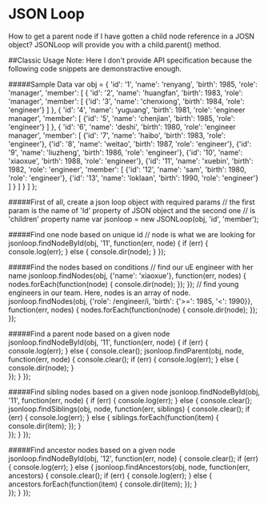 # JSON Loop
How to get a parent node if I have gotten a child node reference in a JOSN object? JSONLoop will provide you with a child.parent() method.


##Classic Usage
Note: Here I don't provide API specification because the following code snippets are demonstractive enough.


#####Sample Data
	var obj = {
	  'id': '1', 'name': 'renyang', 'birth': 1985, 'role': 'manager',
	  'member': [
	    {
	      'id': '2', 'name': 'huangfan', 'birth': 1983, 'role': 'manager',
	      'member': [
	        {'id': '3', 'name': 'chenxiong', 'birth': 1984, 'role': 'engineer'}
	      ]
	    },
	    {
	      'id': '4', 'name': 'yuguang', 'birth': 1981, 'role': 'engineer manager',
	      'member': [
	        {'id': '5', 'name': 'chenjian', 'birth': 1985, 'role': 'engineer'}
	      ]
	    },
	    {
	      'id': '6', 'name': 'deshi', 'birth': 1980, 'role': 'engineer manager',
	      'member': [
	        {'id': '7', 'name': 'haibo', 'birth': 1983, 'role': 'engineer'},
	        {'id': '8', 'name': 'weitao', 'birth': 1987, 'role': 'engineer'},
	        {'id': '9', 'name': 'liuzheng', 'birth': 1986, 'role': 'engineer'},
	        {'id': '10', 'name': 'xiaoxue', 'birth': 1988, 'role': 'engineer'},
	        {'id': '11', 'name': 'xuebin', 'birth': 1982, 'role': 'engineer',
	          'member': [
	            {'id': '12', 'name': 'sam', 'birth': 1980, 'role': 'engineer'},
	            {'id': '13', 'name': 'loklaan', 'birth': 1990, 'role': 'engineer'}
	          ]
	        }
	      ]
	    }
	  ]
	};
	
	
#####First of all, create a json loop object with required params
	// the first param is the name of 'Id' property of JSON object and the second one
	// is 'children' property name
	var jsonloop = new JSONLoop(obj, 'id', 'member');
	
#####Find one node based on unique id
	// node is what we are looking for
	jsonloop.findNodeById(obj, '11', function(err, node) {
	  if (err) {
	    console.log(err);
	  } else {
	    console.dir(node);
	  }
	});
	
#####Find the nodes based on conditions
	// find our uE engineer with her name
	jsonloop.findNodes(obj, {'name': 'xiaoxue'}, function(err, nodes) {
	  nodes.forEach(function(node) {
	    console.dir(node);
	  });
	});
	// find young engineers in our team. Here, nodes is an array of node.
	jsonloop.findNodes(obj, {'role': /engineer/i, 'birth': {'>=': 1985, '<': 1990}},
	  function(err, nodes) {
	    nodes.forEach(function(node) {
	      console.dir(node);
	    });
	});

#####Find a parent node based on a given node
	jsonloop.findNodeById(obj, '11', function(err, node) {
	  if (err) {
	    console.log(err);
	  } else {
	    console.clear();
	    jsonloop.findParent(obj, node, function(err, node) {
	      console.clear();
	      if (err) {
	        console.log(err);
	      } else {
	        console.dir(node);
	      }          
	    });
	  }
	});

#####Find sibling nodes based on a given node
	jsonloop.findNodeById(obj, '11', function(err, node) {
	  if (err) {
	    console.log(err);
	  } else {
	    console.clear();
	    jsonloop.findSiblings(obj, node, function(err, siblings) {
	      console.clear();
	      if (err) {
	        console.log(err);
	      } else {
	        siblings.forEach(function(item) {
	          console.dir(item);
	        });
	      }          
	    });
	  }
	});

#####Find ancestor nodes based on a given node
	jsonloop.findNodeById(obj, '12', function(err, node) {
	  console.clear();
	  if (err) {
	    console.log(err);
	  } else {
	    jsonloop.findAncestors(obj, node, function(err, ancestors) {
	      console.clear();
	      if (err) {
	        console.log(err);
	      } else {
	        ancestors.forEach(function(item) {
	          console.dir(item);
	        });
	      }          
	    });
	  }
	});


